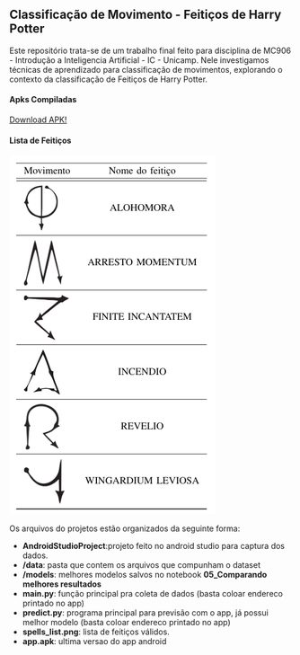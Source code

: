 ## Classificação de Movimento - Feitiços de Harry Potter

Este repositório trata-se de um trabalho final feito para disciplina de MC906 - Introdução a Inteligencia Artificial - IC - Unicamp. Nele investigamos técnicas de aprendizado para classificação de movimentos, explorando o contexto da classificação de Feitiços de Harry Potter.

#### Apks Compiladas

[Download APK!](harry.apk)


#### Lista de Feitiços

![Lista de Feitiços](spells_list.png?raw=true "Lista de Feitiços")



Os arquivos do projetos estão organizados da seguinte forma:

* **AndroidStudioProject**:projeto feito no android studio para captura dos dados.
* **/data**: pasta que contem os arquivos que compunham o dataset
* **/models**: melhores modelos salvos no notebook **05_Comparando melhores resultados**
* **main.py**: função principal pra coleta de dados (basta coloar endereco printado no app)
* **predict.py**: programa principal para previsão com o app, já possui melhor modelo (basta coloar endereco printado no app)
* **spells_list.png**: lista de feitiços válidos.
* **app.apk**: ultima versao do app android





